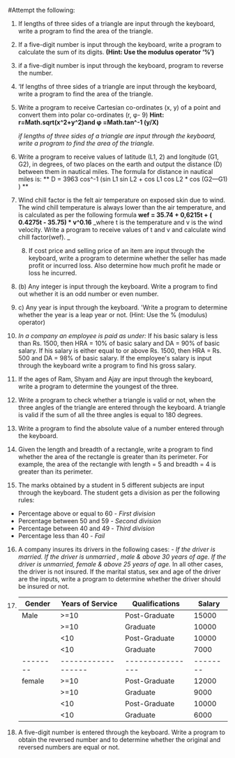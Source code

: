 #Attempt the following:

1.  If lengths of three sides of a triangle are input through the
    keyboard, write a program to find the area of the triangle.

2.  If a five-digit number is input through the keyboard, write a
    program to calculate the sum of its digits.
    **(Hint: Use the modulus operator ‘%’)**

3.  if a five-digit number is input through the keyboard,
    program to reverse the number.

4.  ‘If lengths of three sides of a triangle are input through the
    keyboard, write a program to find the area of the triangle.

5.  Write a program to receive Cartesian co-ordinates (x, y) of a point
    and convert them into polar co-ordinates (r, φ- 9)
    **Hint: r=Math.sqrt(x^2+y^2)and φ =Math.tan^-1 (y/X)**

    _if lengths of three sides of a triangle are input through the keyboard, write a program to find the area of the triangle._

6.  Write a program to receive values of latitude (L1, 2) and longitude
    (G1, G2), in degrees, of two places on the earth and output the
    distance (D) between them in nautical miles. The formula for
    distance in nautical miles is:
    ** D = 3963 cos^-1 (sin L1 sin L2 + cos L1 cos L2 \* cos (G2—G1) ) **

7.  Wind chill factor is the felt air temperature on exposed skin due to
    wind. The wind chill temperature is always lower than the air
    temperature, and is calculated as per the following formula
    **wef = 35.74 + 0,6215t + ( 0.4275t - 35.75) \* v^0.16**
    _where t is the temperature and v is the wind velocity. Write a program to receive values of t and v and calculate wind chill factor(wef). _

    8. If cost price and selling price of an item are input through the
       keyboard, write a program to determine whether the seller has made profit or incurred loss. Also determine how much profit he
       made or loss he incurred.

8.  (b) Any integer is input through the keyboard. Write a program to find
    out whether it is an odd number or even number.

9.  c) Any year is input through the keyboard. 'Write a program to
    determine whether the year is a leap year or not.
    (Hint: Use the % (modulus) operator)

10. _In a company an employee is paid as under:_
    If his basic salary is less than Rs. 1500, then HRA = 10% of basic salary and DA = 90% of basic salary. If his salary is either equal to or above Rs. 1500, then HRA = Rs. 500 and DA = 98% of basic salary. If the employee's salary is input through the keyboard write a program to find his gross salary.

11. If the ages of Ram, Shyam and Ajay are input through the keyboard, write a program to determine the youngest of the three.

12. Write a program to check whether a triangle is valid or not, when the three angles of the triangle are entered through the keyboard. A triangle is valid if the sum of all the three angles is equal to 180
    degrees.

13. Write a program to find the absolute value of a number entered
    through the keyboard.

14. Given the length and breadth of a rectangle, write a program to find
    whether the area of the rectangle is greater than its perimeter. For example, the area of the rectangle with length = 5 and breadth = 4 is greater than its perimeter.

15. The marks obtained by a student in 5 different subjects are input through the keyboard. The student gets a division as per the following rules:

- Percentage above or equal to 60 - _First division_
- Percentage between 50 and 59 - _Second division_
- Percentage between 40 and 49 - _Third division_
- Percentage less than 40 - _Fail_

16. A company insures its drivers in the following cases: -
    _If the driver is married._
    _If the driver is unmarried , male & above 30 years of age._
    _If the driver is unmarried, female & above 25 years of age._
    In all other cases, the driver is not insured. If the marital status, sex and age of the driver are the inputs, write a program to determine whether the driver should be insured or not.

17. | Gender   | Years of Service   | Qualifications   | Salary   |
    | -------- | ------------------ | ---------------- | -------- |
    | Male     | >=10               | Post-Graduate    | 15000    |
    |          | >=10               | Graduate         | 10000    |
    |          | <10                | Post-Graduate    | 10000    |
    |          | <10                | Graduate         | 7000     |
    | -------- | ------------------ | ---------------- | -------- |
    | female   | >=10               | Post-Graduate    | 12000    |
    |          | >=10               | Graduate         | 9000     |
    |          | <10                | Post-Graduate    | 10000    |
    |          | <10                | Graduate         | 6000     |
18. A five-digit number is entered through the keyboard. Write a
    program to obtain the reversed number and to determine whether the original and reversed numbers are equal or not.
